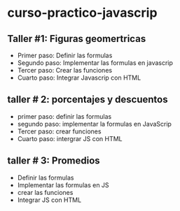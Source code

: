 # curso-practico-javascrip

## Taller #1: Figuras geomertricas

- Primer paso: Definir las formulas
- Segundo paso: Implementar las formulas en javascrip
- Tercer paso: Crear las funciones 
- Cuarto paso: Integrar Javascrip con HTML

## taller # 2: porcentajes y descuentos

- primer paso: definir las formulas
-  segundo paso: implementar la formulas en JavaScrip
- Tercer paso: crear funciones
- Cuarto paso: intergrar JS con HTML


## taller # 3: Promedios

- Definir las formulas
- Implementar las formulas en JS    
- crear las funciones
- Integrar JS con HTML